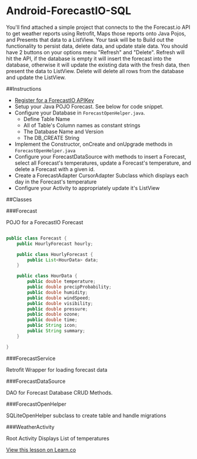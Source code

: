 Android-ForecastIO-SQL
======================

You'll find attached a simple project that connects to the the Forecast.io API to get weather reports using Retrofit, Maps those reports onto Java Pojos, and Presents that data to a ListView.  Your task will be to Build out the functionality to persist data, delete data, and update stale data.  You should have 2 buttons on your options menu "Refresh" and "Delete".  Refresh will hit the API, if the database is empty it will insert the forecast into the database, otherwise it will update the existing data with the fresh data, then  present the data to ListView.  Delete will delete all rows from the database and update the ListView.  

##Instructions

* [Register for a ForecastIO APIKey](https://developer.forecast.io/) 
* Setup your Java POJO Forecast. See below for code snippet.  
* Configure your Database in `ForecastOpenHelper.java`.  
	* Define Table Name
	* All of Table's Column names as constant strings 
	* The Database Name and Version 
	* The DB_CREATE String 
* Implement the Constructor, onCreate and onUpgrade methods in `ForecastOpenHelper.java`
* Configure your ForecastDataSource with methods to insert a Forecast, select all Forecast's temperatures, update a Forecast's temperature, and delete a Forecast with a given id. 
* Create a ForecastAdapter CursorAdapter Subclass which displays each day in the Forecast's temperature 
* Configure your Activity to appropriately update it's ListView 

##Classes 

###Forecast 

POJO for a ForecastIO Forecast

```java

public class Forecast {
    public HourlyForecast hourly;

    public class HourlyForecast {
        public List<HourData> data;
    }

    public class HourData {
        public double temperature;
        public double precipProbability;
        public double humidity;
        public double windSpeed;
        public double visibility;
        public double pressure;
        public double ozone;
        public double time;
        public String icon;
        public String summary;
    }

}

``` 

###ForecastService

Retrofit Wrapper for loading forecast data 

###ForecastDataSource

DAO for Forecast Database CRUD Methods. 

###ForecastOpenHelper 

SQLiteOpenHelper subclass to create table and handle migrations 


###WeatherActivity

Root Activity Displays List of temperatures


<a href='https://learn.co/lessons/Android-ForecastIO-SQL' data-visibility='hidden'>View this lesson on Learn.co</a>
